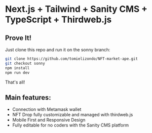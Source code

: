 # Next.js + Tailwind + Sanity CMS + TypeScript + Thirdweb.js

## Prove It!

Just clone this repo and run it on the sonny branch:

```bash
git clone https://github.com/tomielizondo/NFT-market-ape.git
git checkout sonny
npm install
npm run dev
```
That's all!

## Main features:

* Connection with Metamask wallet
* NFT Drop fully customizable and managed with thirdweb.js
* Mobile First and Responsive Design
* Fully editable for no coders with the Sanity CMS platform
